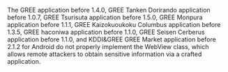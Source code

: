 The GREE application before 1.4.0, GREE Tanken Dorirando application before 1.0.7, GREE Tsurisuta application before 1.5.0, GREE Monpura application before 1.1.1, GREE Kaizokuoukoku Columbus application before 1.3.5, GREE haconiwa application before 1.1.0, GREE Seisen Cerberus application before 1.1.0, and KDDI&GREE GREE Market application before 2.1.2 for Android do not properly implement the WebView class, which allows remote attackers to obtain sensitive information via a crafted application.